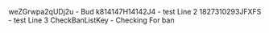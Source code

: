 weZGrwpa2qUDj2u - Bud
k814147H14142J4 - test Line 2
1827310293JFXFS - test Line 3
CheckBanListKey - Checking For ban

